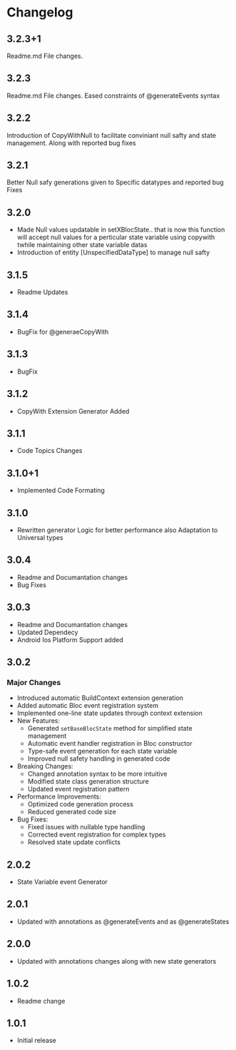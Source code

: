 # Changelog
## 3.2.3+1
Readme.md File changes.
## 3.2.3
Readme.md File changes.
Eased constraints of @generateEvents syntax
## 3.2.2
Introduction of CopyWithNull to facilitate conviniant null safty and state management. 
Along with reported bug fixes
## 3.2.1
Better Null safy generations given to Specific datatypes and reported bug Fixes
## 3.2.0
* Made Null values updatable in setXBlocState.. that is now this function will accept null values for a perticular state variable using copywith twhile maintaining other state variable datas
* Introduction of entity [UnspecifiedDataType] to manage null safty
## 3.1.5
* Readme Updates
## 3.1.4
* BugFix for @generaeCopyWith
## 3.1.3
* BugFix
## 3.1.2
* CopyWith Extension Generator Added

## 3.1.1
* Code Topics Changes

## 3.1.0+1
* Implemented Code Formating 

## 3.1.0
* Rewritten generator Logic for better performance also Adaptation to Universal types 

## 3.0.4
* Readme and Documantation changes 
* Bug Fixes 

## 3.0.3
* Readme and Documantation changes 
* Updated Dependecy 
* Android Ios Platform Support added

## 3.0.2
### Major Changes
* Introduced automatic BuildContext extension generation
* Added automatic Bloc event registration system
* Implemented one-line state updates through context extension
* New Features:
  - Generated `setBaseBlocState` method for simplified state management
  - Automatic event handler registration in Bloc constructor
  - Type-safe event generation for each state variable
  - Improved null safety handling in generated code
* Breaking Changes:
  - Changed annotation syntax to be more intuitive
  - Modified state class generation structure
  - Updated event registration pattern
* Performance Improvements:
  - Optimized code generation process
  - Reduced generated code size
* Bug Fixes:
  - Fixed issues with nullable type handling
  - Corrected event registration for complex types
  - Resolved state update conflicts

## 2.0.2
* State Variable event Generator

## 2.0.1
* Updated with annotations as @generateEvents and as @generateStates

## 2.0.0
* Updated with annotations changes along with new state generators 

## 1.0.2
* Readme change

## 1.0.1
* Initial release